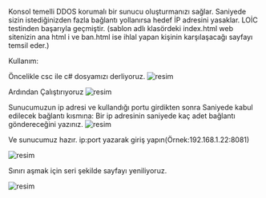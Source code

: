 Konsol temelli DDOS korumalı bir sunucu oluşturmanızı sağlar.
Saniyede sizin istediğinizden fazla bağlantı yollanırsa hedef İP adresini yasaklar.
LOİC testinden başarıyla geçmiştir.
(sablon adlı klasördeki index.html web sitenizin ana html i ve ban.html ise ihlal yapan kişinin karşılaşacağı sayfayı temsil eder.)

Kullanım:

Öncelikle csc ile c# dosyamızı derliyoruz.
![resim](https://github.com/user-attachments/assets/cd0feff2-53c4-4919-857f-2962f875f210)

Ardından Çalıştırıyoruz 
![resim](https://github.com/user-attachments/assets/56071b82-0bf7-4e4d-8bb0-b163bb783117)


Sunucumuzun ip adresi ve kullandığı portu girdikten sonra Saniyede kabul edilecek bağlantı kısmına:
Bir ip adresinin saniyede kaç adet bağlantı göndereceğini yazınız.
![resim](https://github.com/user-attachments/assets/a07931a3-49f9-4c49-b88f-bea8f91d6096)

Ve sunucumuz hazır.
ip:port yazarak giriş yapın(Örnek:192.168.1.22:8081)

![resim](https://github.com/user-attachments/assets/2760f4e7-78f4-4bbb-9af6-ca0862b48a06)

Sınırı aşmak için seri şekilde sayfayı yeniliyoruz.

![resim](https://github.com/user-attachments/assets/c8b75848-abe0-42d4-ba0c-c3e44a499bd8)


